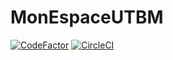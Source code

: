 # MonEspaceUTBM
[![CodeFactor](https://www.codefactor.io/repository/github/danykem/monespaceutbm/badge/prod)](https://www.codefactor.io/repository/github/danykem/monespaceutbm/overview/prod)
[![CircleCI](https://circleci.com/gh/nzodalandry/MonsEspaceUTBM.svg?style=svg&circle-token=61cc3f32c26806a9aeb9fdd9e13fc062be045ada)](https://circleci.com/gh/nzodalandry/MonEspaceUTBM?branch=Prod)
